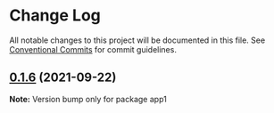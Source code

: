 # Change Log

All notable changes to this project will be documented in this file.
See [Conventional Commits](https://conventionalcommits.org) for commit guidelines.

## [0.1.6](https://github.com/mahaksinghsib/monorepo/compare/app1@0.1.5...app1@0.1.6) (2021-09-22)

**Note:** Version bump only for package app1
